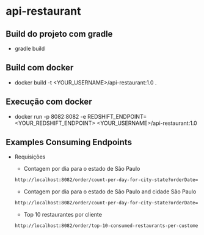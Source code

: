 # api-restaurant

## Build do projeto com gradle

- gradle build

## Build com docker

- docker build -t <YOUR_USERNAME>/api-restaurant:1.0 .

## Execução com docker
- docker run -p 8082:8082 -e REDSHIFT_ENDPOINT=<YOUR_REDSHIFT_ENDPOINT> <YOUR_USERNAME>/api-restaurant:1.0

## Examples Consuming Endpoints

- Requisições
    - Contagem por dia para o estado de São Paulo
    ```bash
    http://localhost:8082/order/count-per-day-for-city-state?orderDate=2018-12-08&state=SP
    ```
    - Contagem por dia para o estado de São Paulo and cidade São Paulo
    ```bash
    http://localhost:8082/order/count-per-day-for-city-state?orderDate=2018-12-08&state=SP&city=SAO PAULO
    ```
  
    - Top 10 restaurantes por cliente
    ```bash
    http://localhost:8082/order/top-10-consumed-restaurants-per-customer?customerId=2a68e52c-929a-4801-8128-86afb8cacb58
    ```
